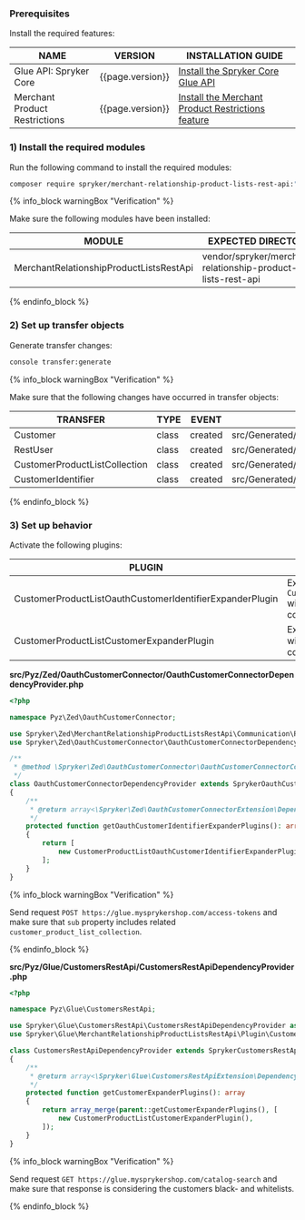 ### Prerequisites

Install the required features:

| NAME                          | VERSION          | INSTALLATION GUIDE                                                                                                                                                                       |
|-------------------------------|------------------|-----------------------------------------------------------------------------------------------------------------------------------------------------------------------------------------|
| Glue API: Spryker Core        | {{page.version}} | [Install the Spryker Core Glue API](/docs/pbc/all/miscellaneous/{{page.version}}/install-and-upgrade/install-glue-api/install-the-spryker-core-glue-api.html)                  |
| Merchant Product Restrictions | {{page.version}} | [Install the Merchant Product Restrictions feature](/docs/pbc/all/merchant-management/{{page.version}}/base-shop/install-and-upgrade/install-the-merchant-product-restrictions-feature.html)  |

### 1) Install the required modules

Run the following command to install the required modules:

```bash
composer require spryker/merchant-relationship-product-lists-rest-api:"^0.1.0" --update-with-dependencies
```

{% info_block warningBox "Verification" %}

Make sure the following modules have been installed:

| MODULE                                  | EXPECTED DIRECTORY                                          |
|-----------------------------------------|-------------------------------------------------------------|
| MerchantRelationshipProductListsRestApi | vendor/spryker/merchant-relationship-product-lists-rest-api |

{% endinfo_block %}

### 2) Set up transfer objects

Generate transfer changes:

```bash
console transfer:generate
```

{% info_block warningBox "Verification" %}

Make sure that the following changes have occurred in transfer objects:

| TRANSFER                        | TYPE   | EVENT    | PATH                                                                    |
|---------------------------------|--------|----------|-------------------------------------------------------------------------|
| Customer                        | class  | created  | src/Generated/Shared/Transfer/RestCatalogSearchAttributesTransfer       |
| RestUser                        | class  | created  | src/Generated/Shared/Transfer/RestCatalogSearchSortTransfer             |
| CustomerProductListCollection   | class  | created  | src/Generated/Shared/Transfer/RestCatalogSearchPaginationTransfer       |
| CustomerIdentifier              | class  | created  | src/Generated/Shared/Transfer/RestCatalogSearchAbstractProductsTransfer |

{% endinfo_block %}

### 3) Set up behavior

Activate the following plugins:

| PLUGIN                                                   | SPECIFICATION                                                                | PREREQUISITES | NAMESPACE                                                                                        |
|----------------------------------------------------------|------------------------------------------------------------------------------|---------------|--------------------------------------------------------------------------------------------------|
| CustomerProductListOauthCustomerIdentifierExpanderPlugin | Expands `CustomerIdentifierTransfer` with customers product list collection. | None          | Spryker\Zed\MerchantRelationshipProductListsRestApi\Communication\Plugin\OauthCustomerConnector  |
| CustomerProductListCustomerExpanderPlugin                | Expands `CustomerTransfer` with customer's product list collection.          | None          | Spryker\Glue\MerchantRelationshipProductListsRestApi\Plugin\CustomersRestApi                     |


**src/Pyz/Zed/OauthCustomerConnector/OauthCustomerConnectorDependencyProvider.php**

```php
<?php

namespace Pyz\Zed\OauthCustomerConnector;

use Spryker\Zed\MerchantRelationshipProductListsRestApi\Communication\Plugin\OauthCustomerConnector\CustomerProductListOauthCustomerIdentifierExpanderPlugin;
use Spryker\Zed\OauthCustomerConnector\OauthCustomerConnectorDependencyProvider as SprykerOauthCustomerConnectorDependencyProvider;

/**
 * @method \Spryker\Zed\OauthCustomerConnector\OauthCustomerConnectorConfig getConfig()
 */
class OauthCustomerConnectorDependencyProvider extends SprykerOauthCustomerConnectorDependencyProvider
{
    /**
     * @return array<\Spryker\Zed\OauthCustomerConnectorExtension\Dependency\Plugin\OauthCustomerIdentifierExpanderPluginInterface>
     */
    protected function getOauthCustomerIdentifierExpanderPlugins(): array
    {
        return [
            new CustomerProductListOauthCustomerIdentifierExpanderPlugin(),
        ];
    }
}
```

{% info_block warningBox "Verification" %}

Send request `POST https://glue.mysprykershop.com/access-tokens` and make sure that `sub` property includes related `customer_product_list_collection`.

{% endinfo_block %}

**src/Pyz/Glue/CustomersRestApi/CustomersRestApiDependencyProvider.php**

```php
<?php

namespace Pyz\Glue\CustomersRestApi;

use Spryker\Glue\CustomersRestApi\CustomersRestApiDependencyProvider as SprykerCustomersRestApiDependencyProvider;
use Spryker\Glue\MerchantRelationshipProductListsRestApi\Plugin\CustomersRestApi\CustomerProductListCustomerExpanderPlugin;

class CustomersRestApiDependencyProvider extends SprykerCustomersRestApiDependencyProvider
{
    /**
     * @return array<\Spryker\Glue\CustomersRestApiExtension\Dependency\Plugin\CustomerExpanderPluginInterface>
     */
    protected function getCustomerExpanderPlugins(): array
    {
        return array_merge(parent::getCustomerExpanderPlugins(), [
            new CustomerProductListCustomerExpanderPlugin(),
        ]);
    }
}
```

{% info_block warningBox "Verification" %}

Send request `GET https://glue.mysprykershop.com/catalog-search` and make sure that response is considering the customers black- and whitelists.

{% endinfo_block %}
